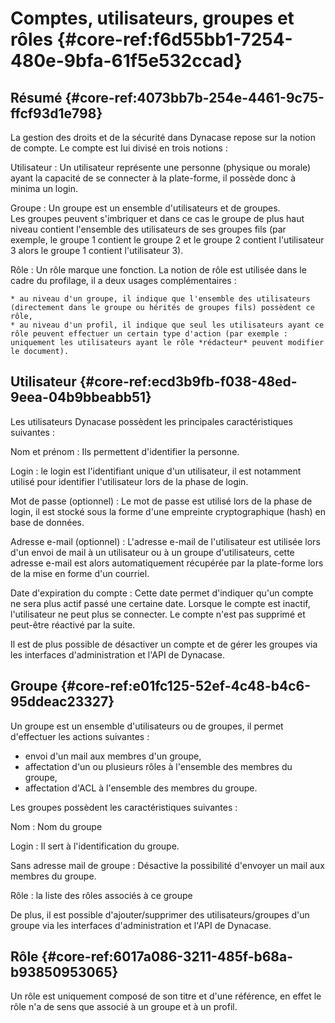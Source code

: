 # Comptes, utilisateurs, groupes et rôles {#core-ref:f6d55bb1-7254-480e-9bfa-61f5e532ccad}

## Résumé {#core-ref:4073bb7b-254e-4461-9c75-ffcf93d1e798}

La gestion des droits et de la sécurité dans Dynacase repose sur la notion de compte. Le compte est lui divisé en trois notions :

Utilisateur
:   Un utilisateur représente une personne (physique ou morale) ayant la capacité de se connecter à la plate-forme, il possède donc à minima un login.

Groupe
:   Un groupe est un ensemble d'utilisateurs et de groupes.  
Les groupes peuvent s'imbriquer et dans ce cas le groupe de plus haut niveau contient l'ensemble des utilisateurs de ses groupes fils (par exemple, le groupe 1 contient le groupe 2 et le groupe 2 contient l'utilisateur 3 alors le groupe 1 contient l'utilisateur 3).

Rôle
:   Un rôle marque une fonction. La notion de rôle est utilisée dans le cadre du profilage, il a deux usages complémentaires :
    
    * au niveau d'un groupe, il indique que l'ensemble des utilisateurs (directement dans le groupe ou hérités de groupes fils) possèdent ce rôle,
    * au niveau d'un profil, il indique que seul les utilisateurs ayant ce rôle peuvent effectuer un certain type d'action (par exemple : uniquement les utilisateurs ayant le rôle *rédacteur* peuvent modifier le document).

## Utilisateur {#core-ref:ecd3b9fb-f038-48ed-9eea-04b9bbeabb51}

Les utilisateurs Dynacase possèdent les principales caractéristiques suivantes :

Nom et prénom
:   Ils permettent d'identifier la personne.

Login
:   le login est l'identifiant unique d'un utilisateur, il est notamment utilisé pour identifier l'utilisateur lors de la phase de login.

Mot de passe (optionnel)
:   Le mot de passe est utilisé lors de la phase de login, il est stocké sous la forme d'une empreinte cryptographique (hash) en base de données.

Adresse e-mail (optionnel)
:   L'adresse e-mail de l'utilisateur est utilisée lors d'un envoi de mail à un utilisateur ou à un groupe d'utilisateurs, cette adresse e-mail est alors automatiquement récupérée par la plate-forme lors de la mise en forme d'un courriel.

Date d'expiration du compte
:   Cette date permet d'indiquer qu'un compte ne sera plus actif passé une certaine date. Lorsque le compte est inactif, l'utilisateur ne peut plus se connecter. Le compte n'est pas supprimé et peut-être réactivé par la suite.

Il est de plus possible de désactiver un compte et de gérer les groupes via les interfaces d'administration et l'API de Dynacase.

## Groupe {#core-ref:e01fc125-52ef-4c48-b4c6-95ddeac23327}

Un groupe est un ensemble d'utilisateurs ou de groupes, il permet d'effectuer les actions suivantes :

* envoi d'un mail aux membres d'un groupe,
* affectation d'un ou plusieurs rôles à l'ensemble des membres du groupe,
* affectation d'ACL à l'ensemble des membres du groupe.

Les groupes possèdent les caractéristiques suivantes :

Nom
:   Nom du groupe

Login
:   Il sert à l'identification du groupe.

Sans adresse mail de groupe
:   Désactive la possibilité d'envoyer un mail aux membres du groupe. 

Rôle
:   la liste des rôles associés à ce groupe

De plus, il est possible d'ajouter/supprimer des utilisateurs/groupes d'un groupe via les interfaces d'administration et l'API de Dynacase.

## Rôle {#core-ref:6017a086-3211-485f-b68a-b93850953065}

Un rôle est uniquement composé de son titre et d'une référence, en effet le rôle n'a de sens que associé à un groupe et à un profil.

